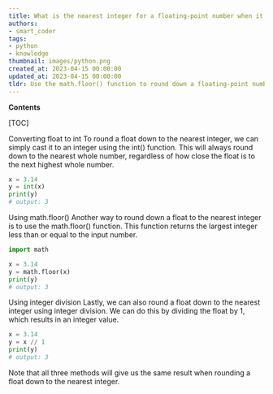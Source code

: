 ```yaml
---
title: What is the nearest integer for a floating-point number when it is rounded down?
authors:
- smart_coder
tags:
- python
- knowledge
thumbnail: images/python.png
created_at: 2023-04-15 00:00:00
updated_at: 2023-04-15 00:00:00
tldr: Use the math.floor() function to round down a floating-point number to the nearest integer in Python.
---
```


**Contents**

[TOC]

Converting float to int 
To round a float down to the nearest integer, we can simply cast it to an integer using the int() function. This will always round down to the nearest whole number, regardless of how close the float is to the next highest whole number. 

```python
x = 3.14
y = int(x)
print(y)
# output: 3
```

Using math.floor()
Another way to round down a float to the nearest integer is to use the math.floor() function. This function returns the largest integer less than or equal to the input number. 

```python
import math

x = 3.14
y = math.floor(x)
print(y)
# output: 3
```

Using integer division
Lastly, we can also round a float down to the nearest integer using integer division. We can do this by dividing the float by 1, which results in an integer value. 

```python
x = 3.14
y = x // 1
print(y)
# output: 3
```

Note that all three methods will give us the same result when rounding a float down to the nearest integer.
